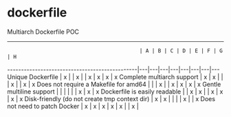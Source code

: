 # dockerfile
Multiarch Dockerfile POC

---

                                               | A | B | C | D | E | F | G | H
-----------------------------------------------|---|---|---|---|---|---|---|---
Unique Dockerfile                              | x |   | x |   | x | x | x | x
Complete multiarch support                     | x | x |   |   | x |   | x | x
Does not require a Makefile for amd64          |   |   | x |   | x | x | x | x
Gentle multiline support                       |   |   |   |   |   | x | x | x
Dockerfile is easily readable                  |   | x | x |   | x | x | x | x
Disk-friendly (do not create tmp context dir)  | x | x |   |   |   | x |   | x
Does not need to patch Docker                  | x | x | x | x | x |   | x |
